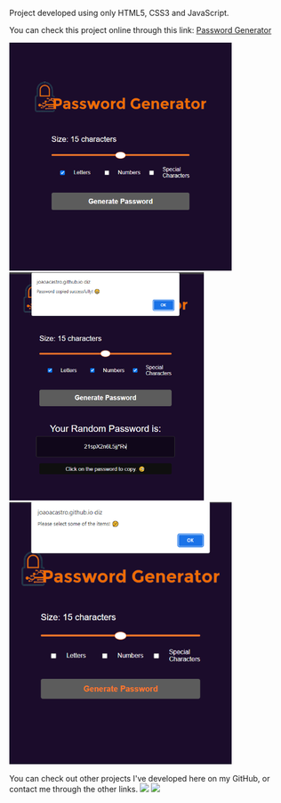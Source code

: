 Project developed using only HTML5, CSS3 and JavaScript.

You can check this project online through this link: <a href="https://joaoacastro.github.io/passwordgenerator/" target="_blank"> Password Generator </a> 

<img width="400em" src="./assets/prtscrn.png"> <img width="350em" src="./assets/prtscrn_2.png">
<img width="400em" src="./assets/prtscrn_err.png">

You can check out other projects I've developed here on my GitHub, or contact me through the other links.
<a href = "mailto:joaoaccastro@gmail.com"><img src="https://img.shields.io/badge/-Gmail-%23333?style=for-the-badge&logo=gmail&logoColor=white" target="_blank"></a>
<a href="https://www.linkedin.com/in/joao-ac-castro" target="_blank"><img src="https://img.shields.io/badge/-LinkedIn-%230077B5?style=for-the-badge&logo=linkedin&logoColor=white" target="_blank"></a>